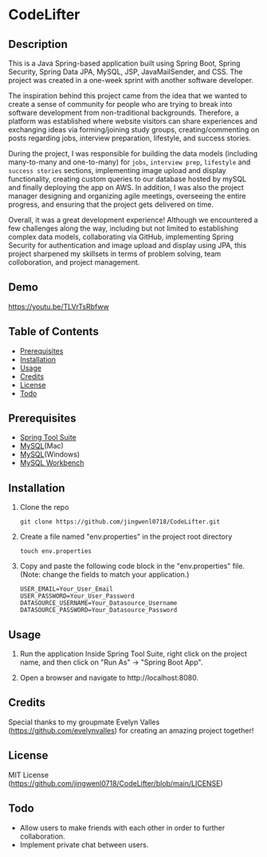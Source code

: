 # CodeLifter

## Description 
This is a Java Spring-based application built using Spring Boot, Spring Security, Spring Data JPA, MySQL, JSP, JavaMailSender, and CSS. The project was created in a one-week sprint with another software developer. 

The inspiration behind this project came from the idea that we wanted to create a sense of community for people who are trying to break into software development from non-traditional backgrounds. Therefore, a platform was established where website visitors can share experiences and exchanging ideas via forming/joining study groups, creating/commenting on posts regarding jobs, interview preparation, lifestyle, and success stories. 

During the project, I was responsible for building the data models (including many-to-many and one-to-many) for `jobs`, `interview prep`, `lifestyle` and `success stories` sections, implementing image upload and display functionality, creating custom queries to our database hosted by mySQL and finally deploying the app on AWS. In addition, I was also the project manager designing and organizing agile meetings, overseeing the entire progress, and ensuring that the project gets delivered on time. 

Overall, it was a great development experience! Although we encountered a few challenges along the way, including but not limited to establishing complex data models, collaborating via GitHub, implementing Spring Security for authentication and image upload and display using JPA, this project sharpened my skillsets in terms of problem solving, team colloboration, and project management. 

## Demo
https://youtu.be/TLVrTsRbfww

## Table of Contents
- [Prerequisites](#prerequisites)
- [Installation](#installation)
- [Usage](#usage)
- [Credits](#credits)
- [License](#license)
- [Todo](#todo)

## Prerequisites
- [Spring Tool Suite](https://spring.io/tools)
- [MySQL](https://downloads.mysql.com/archives/community/)(Mac)
- [MySQL](https://dev.mysql.com/downloads/windows/installer/8.0.html)(Windows)
- [MySQL Workbench](https://dev.mysql.com/downloads/workbench/#downloads)

## Installation 
1. Clone the repo
   ```
   git clone https://github.com/jingwenl0718/CodeLifter.git
   ```

2. Create a file named "env.properties" in the project root directory
   ```
   touch env.properties
   ```

3. Copy and paste the following code block in the "env.properties" file. (Note: change the fields to match your application.)
   ```
   USER_EMAIL=Your_User_Email
   USER_PASSWORD=Your_User_Password
   DATASOURCE_USERNAME=Your_Datasource_Username
   DATASOURCE_PASSWORD=Your_Datasource_Password
   ```

## Usage
1. Run the application 
   Inside Spring Tool Suite, right click on the project name, and then click on "Run As" -> "Spring Boot App". 

2. Open a browser and navigate to http://localhost:8080.

## Credits
Special thanks to my groupmate Evelyn Valles (https://github.com/evelynvalles) for creating an amazing project together! 

## License
MIT License (https://github.com/jingwenl0718/CodeLifter/blob/main/LICENSE)

## Todo
- Allow users to make friends with each other in order to further collaboration.
- Implement private chat between users.
